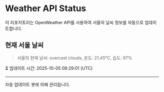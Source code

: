 
# Weather API Status

이 리포지토리는 OpenWeather API를 사용하여 서울의 날씨 정보를 자동으로 업데이트합니다.

## 현재 서울 날씨
> 서울의 현재 날씨: overcast clouds, 온도: 21.45°C, 습도: 97%

⏳ 업데이트 시간: 2025-10-05 08:29:01 (UTC)

---
자동 업데이트 봇에 의해 관리됩니다.
